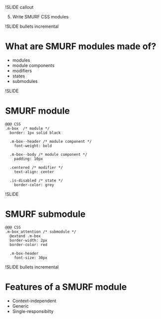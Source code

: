 !SLIDE callout

5) Write SMURF CSS modules

<!-- !SLIDE

# What is SMURF? #

* **S**calable, **M**odular, re**U**sable **R**ails **F**rontends
 -->

!SLIDE bullets incremental

# What are SMURF modules made of? #

* modules
* module components
* modifiers
* states
* submodules

!SLIDE

# SMURF module #

    @@@ CSS
    .m-box  /* module */
      border: 1px solid black

      .m-box--header /* module component */
        font-weight: bold

      .m-box--body /* module component */
        padding: 10px

      .centered /* modifier */
        text-align: center

      .is-disabled /* state */
        border-color: grey

!SLIDE

# SMURF submodule #

    @@@ CSS
    .m-box_attention /* submodule */
      @extend .m-box
      border-width: 2px
      border-color: red

      .m-box-header
        font-size: 30px

!SLIDE bullets incremental

# Features of a SMURF module #

* Context-independent
* Generic
* Single-responsibilty
